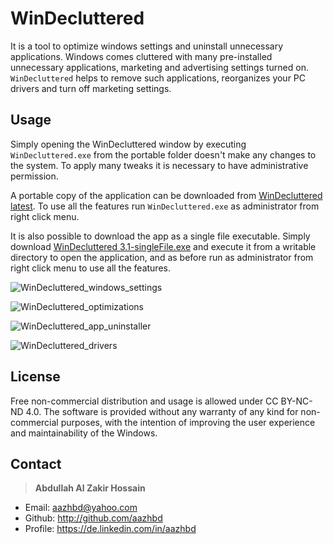 # WinDecluttered

It is a tool to optimize windows settings and uninstall unnecessary applications. Windows comes cluttered with many pre-installed unnecessary applications, marketing and advertising settings turned on. ```WinDecluttered``` helps to remove such applications, reorganizes your PC drivers and turn off marketing settings.


## Usage

Simply opening the WinDecluttered window by executing ```WinDecluttered.exe``` from the portable folder doesn't make any changes to the system. To apply many tweaks it is necessary to have administrative permission.

A portable copy of the application can be downloaded from [WinDecluttered latest](https://github.com/aazhbd/WinDecluttered/releases/latest). To use all the features run ```WinDecluttered.exe``` as administrator from right click menu.

It is also possible to download the app as a single file executable. Simply download [WinDecluttered 3.1-singleFile.exe](https://github.com/aazhbd/WinDecluttered/releases/download/WinDecluttered_v3.1/WinDecluttered_v3.1-singleFile.exe) and execute it from a writable directory to open the application, and as before run as administrator from right click menu to use all the features.

![WinDecluttered_windows_settings](http://articulatedlogic.com/media/images/WinDecluttered1_dF9pwYy.max-800x600.png)

![WinDecluttered_optimizations](http://articulatedlogic.com/media/images/WinDecluttered2_cVSchJM.max-800x600.png)

![WinDecluttered_app_uninstaller](http://articulatedlogic.com/media/images/WinDecluttered3.max-800x600.png)

![WinDecluttered_drivers](http://articulatedlogic.com/media/images/WinDecluttered4.max-800x600.png)


## License

Free non-commercial distribution and usage is allowed under CC BY-NC-ND 4.0. The software is provided without any warranty of any kind for non-commercial purposes, with the intention of improving the user experience and maintainability of the Windows.


## Contact

> **Abdullah Al Zakir Hossain**

- Email:   <aazhbd@yahoo.com>
- Github:   <http://github.com/aazhbd>
- Profile:   <https://de.linkedin.com/in/aazhbd>
